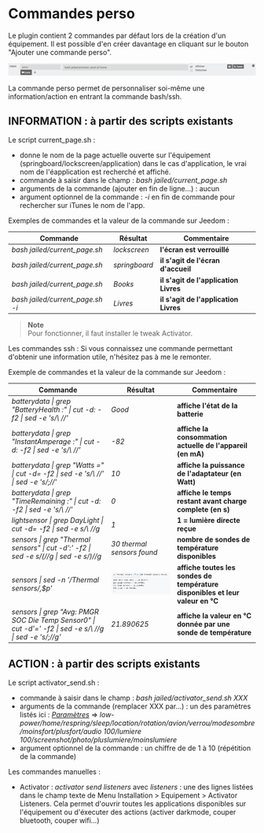 Commandes perso
==================

Le plugin contient 2 commandes par défaut lors de la création d'un équipement.
Il est possible d'en créer davantage en cliquant sur le bouton "Ajouter une commande perso".

![Logo plugin](../images/jailbreak_screenshot3.png "Commande perso")

La commande perso permet de personnaliser soi-même une information/action en entrant la commande bash/ssh.

**INFORMATION : à partir des scripts existants**
---------------------

Le script current_page.sh :
- donne le nom de la page actuelle ouverte sur l'équipement (springboard/lockscreen/application) dans le cas d'application, le vrai nom de l'éapplication est recherché et affiché.
- commande à saisir dans le champ : *bash jailed/current_page.sh*
- arguments de la commande (ajouter en fin de ligne...) : aucun
- argument optionnel de la commande : *-i* en fin de commande pour rechercher sur iTunes le nom de l'app.

Exemples de commandes et la valeur de la commande sur Jeedom :  

| Commande | Résultat | Commentaire |
| -- | -- | -- |
| *bash jailed/current_page.sh*  | *lockscreen* | **l'écran est verrouillé**
| *bash jailed/current_page.sh*  | *springboard* | **il s'agit de l'écran d'accueil**
| *bash jailed/current_page.sh*  | *Books* | **il s'agit de l'application Livres**
| *bash jailed/current_page.sh -i*  | *Livres* | **il s'agit de l'application Livres**  


> **Note**  
> Pour fonctionner, il faut installer le tweak Activator.

Les commandes ssh :
Si vous connaissez une commande permettant d'obtenir une information utile, n'hésitez pas à me le remonter.

Exemple de commandes et la valeur de la commande sur Jeedom :

| Commande | Résultat | Commentaire |
| ------------------------------------------------------------------------------ | ------ | -------------------------- |
| *batterydata \| grep "BatteryHealth :" \| cut -d: -f2 \| sed -e 's/\ //'*  | *Good* |**affiche l'état de la batterie**
| *batterydata \| grep "InstantAmperage :" \| cut -d: -f2 \| sed -e 's/\ //'*  | *-82* |**affiche la consommation actuelle de l'appareil (en mA)**
| *batterydata \| grep "Watts =" \| cut -d= -f2 \| sed -e 's/\ //' \| sed -e 's/;//'*  | *10* |**affiche la puissance de l'adaptateur (en Watt)**
| *batterydata \| grep "TimeRemaining :" \| cut -d: -f2 \| sed -e 's/\ //'*  | *0* |**affiche le temps restant avant charge complete (en s)**
| *lightsensor \| grep DayLight \| cut -d= -f2 \| sed -e s/\ //g*  | *1* |**1 = lumière directe reçue**
| *sensors \|  grep "Thermal sensors" \| cut -d':' -f2 \| sed -e s/\(//g \| sed -e s/\)//g*  | *30 thermal sensors found* |**nombre de sondes de température disponibles**
| *sensors \| sed -n '/Thermal sensors/,$p'*  | ![sensors](../images/sensors.png "sensors") |**affiche toutes les sondes de température disponibles et leur valeur en °C**
| *sensors \|  grep "Avg: PMGR SOC Die Temp Sensor0" \| cut -d'=' -f2 \| sed -e s/\ //g \| sed -e 's/;//g'*  | *21.890625* |**affiche la valeur en °C donnée par une sonde de température**


**ACTION : à partir des scripts existants**
-----------------------
Le script activator_send.sh :
- commande à saisir dans le champ : *bash jailed/activator_send.sh XXX*
- arguments de la commande (remplacer XXX par...) : un des paramètres listés ici : *[Paramètres](#tocAnchor-1-13-1)* => *low-power/home/respring/sleep/location/rotation/avion/verrou/modesombre/moinsfort/plusfort/audio 100/lumiere 100/screenshot/photo/pluslumiere/moinslumiere*
- argument optionnel de la commande :  un chiffre de de 1 à 10 (répétition de la commande)


Les commandes manuelles :
- Activator : *activator send* *listeners*
avec *listeners* : une des lignes listées dans le champ texte de Menu Installation > Equipement > Activator Listeners.
Cela permet d'ouvrir toutes les applications disponibles sur l\'équipement ou d'éxecuter des actions (activer darkmode, couper bluetooth, couper wifi...)




